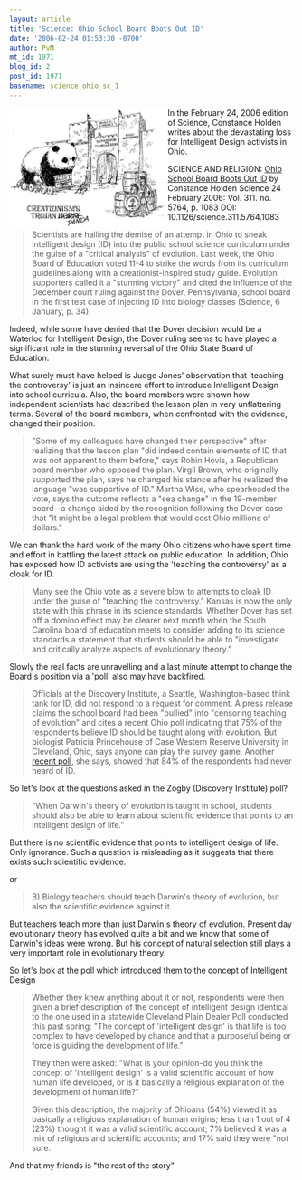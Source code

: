 ```yaml
---
layout: article
title: 'Science: Ohio School Board Boots Out ID'
date: '2006-02-24 01:53:30 -0700'
author: PvM
mt_id: 1971
blog_id: 2
post_id: 1971
basename: science_ohio_sc_1
---
```

<img src="/uploads/2006/TrojanPandaSmall[1].jpg" alt="TrojanPandaSmall[1].jpg" width="280" height="210" style="float:left;" />
In the February 24, 2006 edition of Science, Constance Holden writes about the devastating loss for Intelligent Design activists in Ohio.

SCIENCE AND RELIGION: [Ohio School Board Boots Out ID](http://www.sciencemag.org/cgi/content/full/311/5764/1083?rss=1) by Constance Holden Science 24 February 2006: Vol. 311. no. 5764, p. 1083
DOI: 10.1126/science.311.5764.1083

> Scientists are hailing the demise of an attempt in Ohio to sneak intelligent design (ID) into the public school science curriculum under the guise of a "critical analysis" of evolution. Last week, the Ohio Board of Education voted 11-4 to strike the words from its curriculum guidelines along with a creationist-inspired study guide. Evolution supporters called it a "stunning victory" and cited the influence of the December court ruling against the Dover, Pennsylvania, school board in the first test case of injecting ID into biology classes (Science, 6 January, p. 34).

Indeed, while some have denied that the Dover decision would be a Waterloo for Intelligent Design, the Dover ruling seems to have played a significant role in the stunning reversal of the Ohio State Board of Education.

What surely must have helped is Judge Jones' observation that 'teaching the controversy' is just an insincere effort to introduce Intelligent Design into school curricula. Also, the board members were shown how independent scientists had described the lesson plan in very unflattering terms. Several of the board members, when confronted with the evidence, changed their position.

> "Some of my colleagues have changed their perspective" after realizing that the lesson plan "did indeed contain elements of ID that was not apparent to them before," says Robin Hovis, a Republican board member who opposed the plan. Virgil Brown, who originally supported the plan, says he changed his stance after he realized the language "was supportive of ID." Martha Wise, who spearheaded the vote, says the outcome reflects a "sea change" in the 19-member board--a change aided by the recognition following the Dover case that "it might be a legal problem that would cost Ohio millions of dollars."

We can thank the hard work of the many Ohio citizens who have spent time and effort in battling the latest attack on public education. In addition, Ohio has exposed how ID activists are using the 'teaching the controversy' as a cloak for ID.

> Many see the Ohio vote as a severe blow to attempts to cloak ID under the guise of "teaching the controversy." Kansas is now the only state with this phrase in its science standards. Whether Dover has set off a domino effect may be clearer next month when the South Carolina board of education meets to consider adding to its science standards a statement that students should be able to "investigate and critically analyze aspects of evolutionary theory."

Slowly the real facts are unravelling and a last minute attempt to change the Board's position via a 'poll' also may have backfired.

> Officials at the Discovery Institute, a Seattle, Washington-based think tank for ID, did not respond to a request for comment. A press release claims the school board had been "bullied" into "censoring teaching of evolution" and cites a recent Ohio poll indicating that 75% of the respondents believe ID should be taught along with evolution. But biologist Patricia Princehouse of Case Western Reserve University in Cleveland, Ohio, says anyone can play the survey game. Another [recent poll](http://www.uc.edu/news/idpoll.htm), she says, showed that 84% of the respondents had never heard of ID.

So let's look at the questions asked in the Zogby (Discovery Institute) poll?

> "When Darwin's theory of evolution is taught in school, students should also be able to learn about scientific evidence that points to an intelligent design of life."

But there is no scientific evidence that points to intelligent design of life. Only ignorance. Such a question is misleading as it suggests that there exists such scientific evidence.

or 

> B) Biology teachers should teach Darwin's theory of evolution, but also the scientific evidence against it.

But teachers teach more than just Darwin's theory of evolution. Present day evolutionary theory has evolved quite a bit and we know that some of Darwin's ideas were wrong. But his concept of natural selection still plays a very important role in evolutionary theory.

So let's look at the poll which introduced them to the concept of Intelligent Design

> Whether they knew anything about it or not, respondents were then given a brief description of the concept of intelligent design identical to the one used in a statewide Cleveland Plain Dealer Poll conducted this past spring: "The concept of 'intelligent design' is that life is too complex to have developed by chance and that a purposeful being or force is guiding the development of life."
> 
> They then were asked: "What is your opinion-do you think the concept of 'intelligent design' is a valid scientific account of how human life developed, or is it basically a religious explanation of the development of human life?"
> 
> Given this description, the majority of Ohioans (54%) viewed it as basically a religious explanation of human origins; less than 1 out of 4 (23%) thought it was a valid scientific account; 7% believed it was a mix of religious and scientific accounts; and 17% said they were "not sure.

And that my friends is "the rest of the story"
